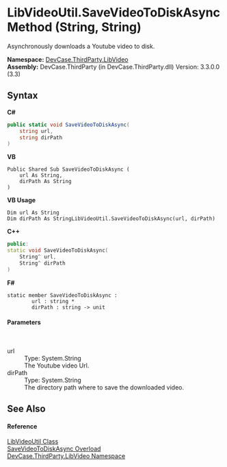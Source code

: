 # LibVideoUtil.SaveVideoToDiskAsync Method (String, String)
 

Asynchronously downloads a Youtube video to disk.

**Namespace:**&nbsp;<a href="N_DevCase_ThirdParty_LibVideo">DevCase.ThirdParty.LibVideo</a><br />**Assembly:**&nbsp;DevCase.ThirdParty (in DevCase.ThirdParty.dll) Version: 3.3.0.0 (3.3)

## Syntax

**C#**<br />
``` C#
public static void SaveVideoToDiskAsync(
	string url,
	string dirPath
)
```

**VB**<br />
``` VB
Public Shared Sub SaveVideoToDiskAsync ( 
	url As String,
	dirPath As String
)
```

**VB Usage**<br />
``` VB Usage
Dim url As String
Dim dirPath As StringLibVideoUtil.SaveVideoToDiskAsync(url, dirPath)
```

**C++**<br />
``` C++
public:
static void SaveVideoToDiskAsync(
	String^ url, 
	String^ dirPath
)
```

**F#**<br />
``` F#
static member SaveVideoToDiskAsync : 
        url : string * 
        dirPath : string -> unit 

```


#### Parameters
&nbsp;<dl><dt>url</dt><dd>Type: System.String<br />The Youtube video Url.</dd><dt>dirPath</dt><dd>Type: System.String<br />The directory path where to save the downloaded video.</dd></dl>

## See Also


#### Reference
<a href="T_DevCase_ThirdParty_LibVideo_LibVideoUtil">LibVideoUtil Class</a><br /><a href="Overload_DevCase_ThirdParty_LibVideo_LibVideoUtil_SaveVideoToDiskAsync">SaveVideoToDiskAsync Overload</a><br /><a href="N_DevCase_ThirdParty_LibVideo">DevCase.ThirdParty.LibVideo Namespace</a><br />